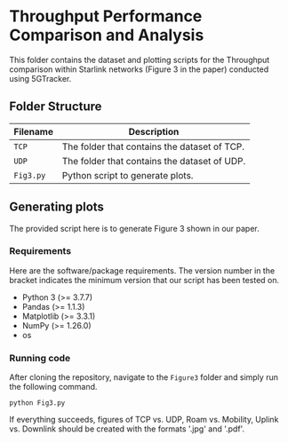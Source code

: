 # Throughput Performance Comparison and Analysis

This folder contains the dataset and plotting scripts for the Throughput comparison within Starlink networks (Figure 3 in the paper) conducted using 5GTracker.
## Folder Structure   

| Filename                    | Description                                                                                                |
|-----------------------------|------------------------------------------------------------------------------------------------------------|
| `TCP` | The folder that contains the dataset of TCP. |
|`UDP`|The folder that contains the dataset of UDP.|
| `Fig3.py` | Python script to generate plots.|

## Generating plots

The provided script here is to generate Figure 3 shown in our paper.
### Requirements

Here are the software/package requirements. The version number in the bracket indicates the minimum version that our script has been tested on.

- Python 3 (>= 3.7.7)
- Pandas (>= 1.1.3)
- Matplotlib (>= 3.3.1)
- NumPy (>= 1.26.0)
- os

### Running code

After cloning the repository, navigate to the `Figure3` folder and simply run the following command.

`python Fig3.py`

If everything succeeds, figures of TCP vs. UDP, Roam vs. Mobility, Uplink vs. Downlink should be created with the formats '.jpg' and '.pdf'.
